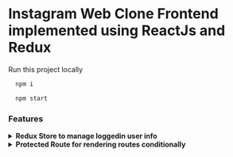 # Instagram Web Clone Frontend implemented using ReactJs and Redux
Run this project locally 

```bash
  npm i
```
```bash
  npm start
```

### Features

<details>
<summary><b> Redux Store to manage loggedin user info </b></summary>
    <p> Redux store setted up with redux-toolkit and API middleware </p>
    
   <p> Here is the implementation of basic API call. We use redux ducks apporach which suggests to keep all related implemantation in one file instead of 
   seperating them as actions,reducers etc. <p>
    
```javascript
   export const login = (data) =>
	apiCall({
		url: `${process.env.REACT_APP_BE_URL}/auth/login`,
		method: "post",
		data,
		onStart: requested.type,
		onSuccess: loginSuccess.type,
		onError: failed.type,
	});
```
 If want to learn more about middleware implementation and using redux ducks approach you check my starter template 
	[here](https://github.com/orhanors/React-Redux-Typescript-Starterkit)
</details>


<details>
<summary><b> Protected Route for rendering routes conditionally </b></summary>
    <p> We're protecting all the routes from not loggedin users. User should login or signup to see homepage and the other pages </p>
    
   <p> Here is the implementation of super powerful Protected Route <p>
    
```javascript
  const ProtectedRoute = ({ component: Component, ...rest }) => {
	const dispatch = useDispatch();
	const currentUser = useSelector((state) => state.user.data);
	const history = useHistory();
	useEffect(() => {
		if (isAuthUser()) {
			console.log(rest.path);
			if (rest.path === "/") {
				dispatch(getUserProfile());
			}
		}
	}, []);
	return (
		<Route
			{...rest}
			render={(props) =>
				isAuthUser() ? (
					<Component {...props} />
				) : (
					<Redirect to='/login' />
				)
			}
		/>
	);
};
```
Woww that's really cool right. But what the hack is that. Let's see what's going there:

We're keeping a not httpOnly boolean cookie to manage user status. It doesn't contain any sensitive information about user. It just contain a boolean value to check if the user is loggedin. Evertime when we send a request to our [backend](https://github.com/orhanors/Instagram-BE) and it returns a 200 or 201 response we're setting some cookies on browser. These cookies are <strong>token</strong>, <strong>refreshToken</strong> and <strong>isAuthUser</strong>. token and refreshToken cookies are httpOnly to prevent attackers to get user precious token. isAuthUser is not a httpOnly cookie, so we can manage user loggedin status using this cookie.

Here's a little helper function to check this cookie:

```javascript
import { getCookie } from "./cookies";

export const isAuthUser = () => {
	return getCookie("isAuthUser") === "true";
};
```

In our protected route we can create a condition using this cookie. <h5> If the user is loggedin allow him/her to see our precious routes. Otherwise go back to login page. </h5> Yeapp. You now the biggest secret now. Please don't hack my website

What about useEffect and dispatch? We're saying our protected route to fetch user info everytime when I call you and set my redux user state with user information. So I can get user information whatever component I want. Also we have a condition there. 

```javascript
if (rest.path === "/") {
  dispatch(getUserProfile());
}
```
We have this condition to make just one API call. Otherwise this will make API call for each protected route. We want to keep our application performence well.

And the funniest part is using this ProtectedRouter. What we need to do is just using ProtectedRouter instead of normal react Route.

```javascript
<Route path='/login' exact component={Login} />
<Route path='/signup' exact component={Signup} />
<ProtectedRoute path='/' exact component={Home} />
<ProtectedRoute path='/dm/message' exact component={Message} />
<ProtectedRoute path='/:user' exact component={Profile} />
```			
</details>
